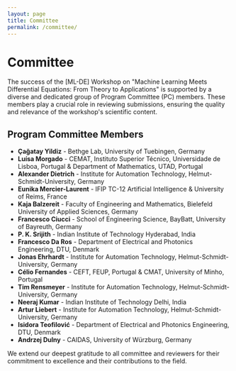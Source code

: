 ```yaml
---
layout: page
title: Committee
permalink: /committee/
---
```


# Committee

The success of the [ML-DE] Workshop on "Machine Learning Meets Differential Equations: From Theory to Applications" is supported by a diverse and dedicated group of Program Committee (PC) members. These members play a crucial role in reviewing submissions, ensuring the quality and relevance of the workshop's scientific content.

## Program Committee Members

- **Çağatay Yildiz** - Bethge Lab, University of Tuebingen, Germany
- **Luísa Morgado** - CEMAT, Instituto Superior Técnico, Universidade de Lisboa, Portugal & Department of Mathematics, UTAD, Portugal
- **Alexander Dietrich** - Institute for Automation Technology, Helmut-Schmidt-University, Germany
- **Eunika Mercier-Laurent** - IFIP TC-12 Artificial Intelligence & University of Reims, France
- **Kaja Balzereit** - Faculty of Engineering and Mathematics, Bielefeld University of Applied Sciences, Germany
- **Francesco Ciucci** - School of Engineering Science, BayBatt, University of Bayreuth, Germany
- **P. K. Srijith** - Indian Institute of Technology Hyderabad, India
- **Francesco Da Ros** - Department of Electrical and Photonics Engineering, DTU, Denmark
- **Jonas Ehrhardt** - Institute for Automation Technology, Helmut-Schmidt-University, Germany
- **Célio Fernandes** - CEFT, FEUP, Portugal & CMAT, University of Minho, Portugal
- **Tim Rensmeyer** - Institute for Automation Technology, Helmut-Schmidt-University, Germany
- **Neeraj Kumar** - Indian Institute of Technology Delhi, India
- **Artur Liebert** - Institute for Automation Technology, Helmut-Schmidt-University, Germany
- **Isidora Teofilović** - Department of Electrical and Photonics Engineering, DTU, Denmark
- **Andrzej Dulny** - CAIDAS, University of Würzburg, Germany


We extend our deepest gratitude to all committee and reviewers for their commitment to excellence and their contributions to the field.
